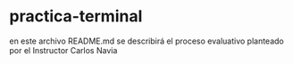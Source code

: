 # practica-terminal

en este archivo README.md se describirá el proceso evaluativo planteado por el Instructor Carlos Navia
